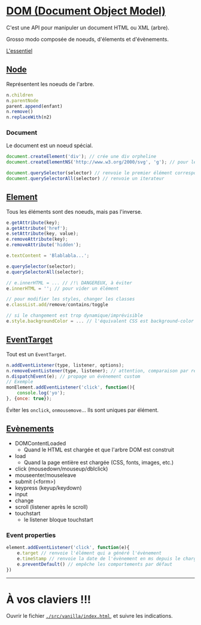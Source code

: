 # [DOM (Document Object Model)](https://developer.mozilla.org/en-US/docs/Web/API/Document_Object_Model)

C'est une API pour manipuler un document HTML ou XML (arbre).

Grosso modo composée de noeuds, d'élements et d'évènements.

[L'essentiel](https://developer.mozilla.org/fr/docs/Web/API/Document_Object_Model/Introduction#Interfaces_essentielles_du_DOM)


## [Node](https://developer.mozilla.org/fr/docs/Web/API/Node)

Représentent les noeuds de l'arbre.

```js
n.children
n.parentNode
parent.append(enfant)
n.remove()
n.replaceWith(n2)
```


### Document

Le document est un noeud spécial.

```js
document.createElement('div'); // crée une div orpheline
document.createElementNS('http://www.w3.org/2000/svg', 'g'); // pour le SVG

document.querySelector(selector) // renvoie le premier élément correspondant
document.querySelectorAll(selector) // renvoie un iterateur
```

## [Element](https://developer.mozilla.org/en-US/docs/Web/API/element)

Tous les éléments sont des noeuds, mais pas l'inverse.


```js
e.getAttribute(key);
a.getAttribute('href');
e.setAttribute(key, value);
e.removeAttribute(key);
e.removeAttribute('hidden');

e.textContent = 'Blablabla...';

e.querySelector(selector);
e.querySelectorAll(selector);

// e.innerHTML = ... // /!\ DANGEREUX, à éviter
e.innerHTML = ''; // pour vider un élément

// pour modifier les styles, changer les classes
e.classList.add/remove/contains/toggle

// si le changement est trop dynamique/imprévisible
e.style.backgroundColor = ... // l'équivalent CSS est background-color
```

## [EventTarget](https://developer.mozilla.org/fr/docs/Web/API/EventTarget)

Tout est un `EventTarget`.

```js
n.addEventListener(type, listener, options);
n.removeEventListener(type, listener); // attention, comparaison par référence
n.dispatchEvent(e); // propage un évènement custom
// Exemple
monElement.addEventListener('click', function(){
    console.log('yo');
}, {once: true});
```

Éviter les `onclick`, `onmousemove`...
Ils sont uniques par élément.

## [Evènements](https://developer.mozilla.org/en-US/docs/Web/Events)

- DOMContentLoaded
    - Quand le HTML est chargée et que l'arbre DOM est construit
- load
    - Quand la page entière est chargée (CSS, fonts, images, etc.)
- click (mousedown/mouseup/dblclick)
- mouseenter/mouseleave
- submit (&lt;form>)
- keypress (keyup/keydown)
- input
- change
- scroll (listener après le scroll)
- touchstart
    - le listener bloque touchstart

### Event properties

```js
element.addEventListener('click', function(e){
    e.target // renvoie l'élément qui a généré l'évènement
    e.timeStamp // renvoie la date de l'évènement en ms depuis le chargement de la page
    e.preventDefault() // empêche les comportements par défaut
})
```

---

# À vos claviers !!!

Ouvrir le fichier [`./src/vanilla/index.html`](./src/vanilla/index.html), et suivre les indications.
